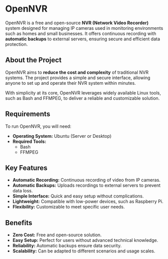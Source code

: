 # OpenNVR

OpenNVR is a free and open-source **NVR (Network Video Recorder)** system designed for managing IP cameras used in monitoring environments such as homes and small businesses. It offers continuous recording with **automatic backups** to external servers, ensuring secure and efficient data protection.

## About the Project

OpenNVR aims to **reduce the cost and complexity** of traditional NVR systems. The project provides a simple and secure interface, allowing anyone to set up and operate their NVR system within minutes.

With simplicity at its core, OpenNVR leverages widely available Linux tools, such as Bash and FFMPEG, to deliver a reliable and customizable solution.

## Requirements

To run OpenNVR, you will need:

- **Operating System:** Ubuntu (Server or Desktop)
- **Required Tools:**
  - Bash
  - FFMPEG

## Key Features

- **Automatic Recording:** Continuous recording of video from IP cameras.
- **Automatic Backups:** Uploads recordings to external servers to prevent data loss.
- **Simple Interface:** Quick and easy setup without complications.
- **Lightweight:** Compatible with low-power devices, such as Raspberry Pi.
- **Flexibility:** Customizable to meet specific user needs.

## Benefits

- **Zero Cost:** Free and open-source solution.
- **Easy Setup:** Perfect for users without advanced technical knowledge.
- **Reliability:** Automatic backups ensure data security.
- **Scalability:** Can be adapted to different scenarios and usage scales.
